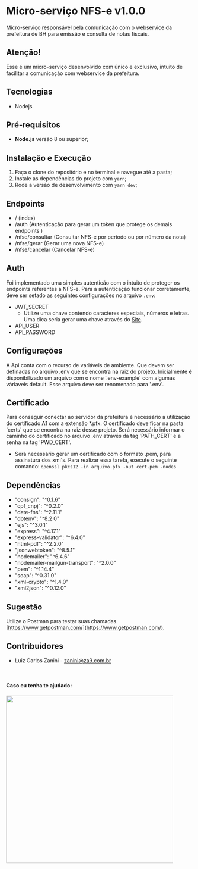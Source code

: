 # Micro-serviço NFS-e v1.0.0
Micro-serviço responsável pela comunicação com o webservice da prefeitura de BH para emissão e consulta de notas fiscais.

## Atenção!
Esse é um micro-serviço desenvolvido com único e exclusivo, intuito de facilitar a comunicação com webservice da prefeitura.

## Tecnologias
* Nodejs

## Pré-requisitos
- **Node.js** versão 8 ou superior;

## Instalação e Execução
1. Faça o clone do repositório e no terminal e navegue até a pasta;
2. Instale as dependências do projeto com `yarn`;
4. Rode a versão de desenvolvimento com `yarn dev`;

## Endpoints
* / (index)
* /auth (Autenticação para gerar um token que protege os demais endpoints )
* /nfse/consultar (Consultar NFS-e por período ou por número da nota)
* /nfse/gerar (Gerar uma nova NFS-e)
* /nfse/cancelar (Cancelar NFS-e)

## Auth
Foi implementado uma simples autenticão com o intuito de proteger os endpoints referentes a NFS-e. Para a autenticação funcionar corretamente, deve ser setado as seguintes configurações no arquivo `.env`:

* JWT_SECRET
  * Utilize uma chave contendo caracteres especiais, números e letras. Uma dica seria gerar uma chave através do [Site](https://xorbin.com/tools/sha256-hash-calculator).
* API_USER
* API_PASSWORD

## Configurações
A Api conta com o recurso de variáveis de ambiente. Que devem ser definadas no arquivo .env que se encontra na raiz do projeto.
Inicialmente é disponibilizado um arquivo com o nome '.env-example' com algumas váriaveis default. Esse arquivo deve ser renomenado para '.env'.

## Certificado
Para conseguir conectar ao servidor da prefeitura é necessário a utilização do certificado A1 com a extensão *.pfx.
O certificado deve ficar na pasta 'certs' que se encontra na raiz desse projeto.
Será necessário informar o caminho do certificado no arquivo .env através da tag 'PATH_CERT' e a senha na tag 'PWD_CERT'.

* Será necessário gerar um certificado com o formato .pem, para assinatura dos xml's. Para realizar essa tarefa, execute o seguinte comando: `openssl pkcs12 -in arquivo.pfx -out cert.pem -nodes`

## Dependências
* "consign": "^0.1.6"
* "cpf_cnpj": "^0.2.0"
* "date-fns": "^2.11.1"
* "dotenv": "^8.2.0"
* "ejs": "^3.0.1"
* "express": "^4.17.1"
* "express-validator": "^6.4.0"
* "html-pdf": "^2.2.0"
* "jsonwebtoken": "^8.5.1"
* "nodemailer": "^6.4.6"
* "nodemailer-mailgun-transport": "^2.0.0"
* "pem": "^1.14.4"
* "soap": "^0.31.0"
* "xml-crypto": "^1.4.0"
* "xml2json": "^0.12.0"

## Sugestão
Utilize o Postman para testar suas chamadas. [https://www.getpostman.com/](https://www.getpostman.com/).

## Contribuidores
* Luiz Carlos Zanini - <zanini@za9.com.br>

<br/>

#### Caso eu tenha te ajudado:
[<img src="https://za9.com.br/assets/img/cafezin.png" width="450px" />](https://nubank.com.br/pagar/179v2u/aCol8TuQus)
